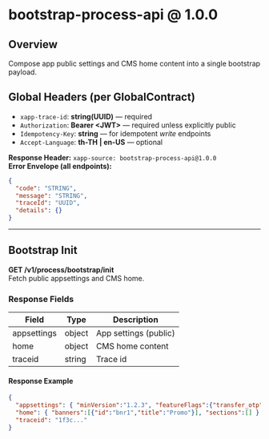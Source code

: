 # bootstrap-process-api @ 1.0.0

## Overview
Compose app public settings and CMS home content into a single bootstrap payload.

## Global Headers (per GlobalContract)
- `xapp-trace-id`: **string(UUID)** — required
- `Authorization`: **Bearer &lt;JWT&gt;** — required unless explicitly public
- `Idempotency-Key`: **string** — for idempotent *write* endpoints
- `Accept-Language`: **th-TH | en-US** — optional

**Response Header:** `xapp-source: bootstrap-process-api@1.0.0`  
**Error Envelope (all endpoints):**
```json
{
  "code": "STRING",
  "message": "STRING",
  "traceId": "UUID",
  "details": {}
}
```

---
## Bootstrap Init
**GET /v1/process/bootstrap/init**  
Fetch public appsettings and CMS home.



### Response Fields
| Field | Type | Description |
|---|---|---|
| appsettings | object | App settings (public) |
| home | object | CMS home content |
| traceid | string | Trace id |

#### Response Example
```json
{
  "appsettings": { "minVersion":"1.2.3", "featureFlags":{"transfer_otp":true} },
  "home": { "banners":[{"id":"bnr1","title":"Promo"}], "sections":[] },
  "traceid": "1f3c..."
}
```
